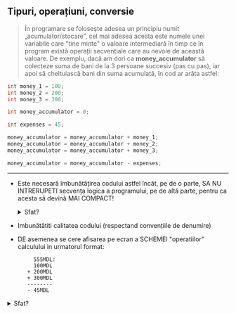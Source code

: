 ## Tipuri, operațiuni, conversie

> În programare se folosește adesea un principiu numit „acumulator/stocare”, cel mai adesea acesta este numele unei variabile care "tine minte" o valoare intermediară în timp ce în program există operații secvențiale care au nevoie de această valoare. De exemplu, dacă am dori ca **money_accumulator** să colecteze suma de bani de la 3 persoane succesiv (pas cu pas), iar apoi să cheltuiască bani din suma acumulată, în cod ar arăta astfel:

```java
int money_1 = 100;
int money_2 = 200;
int money_3 = 300;

int money_accumulator = 0;

int expenses = 45;

money_accumulator = money_accumulator + money_1;
money_accumulator = money_accumulator + money_2;
money_accumulator = money_accumulator + money_3;

money_accumulator = money_accumulator - expenses;

```

---

* Este necesară îmbunătățirea codului astfel încât, pe de o parte, SA NU INTRERUPETI secvența logica a programului, pe de altă parte, pentru ca acesta să devină MAI COMPACT!
     <details>
       <summary>Sfat?</summary>
        uitați-vă la operatorii +=, -=
      </details>
     
* Imbunătătiti calitatea codului (respectand convențiile de denumire)
* DE asemenea se cere afisarea pe ecran a SCHEMEI "operatiilor" calculului in urmatorul format:
  ```
       555MDL:
       100MDL
     + 200MDL
     + 300MDL
     --------
     - 45MDL
  ```
<details>
     <summary>Sfat?</summary>

    în text (String - „ce este între ghilimele”) în Java există câteva „caractere speciale”:
    * \t Caracter Tab.
    * \b Întoarce caracterul din text cu un pas înapoi sau ștergerea unui caracter dintr-o linie (backspace).
    * \n caracter Newline.
    * \r Caracter de întoarcere a cursorului.
    * \' Caracter apostrof.
    * \" Caracter ghilimele duble.
    * ```\\``` Caracterul bară oblică inversă (\).
</details>
